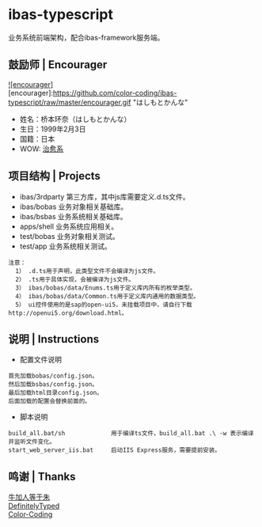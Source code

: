 # ibas-typescript
业务系统前端架构，配合ibas-framework服务端。

## 鼓励师 | Encourager
[![encourager]](http://baike.baidu.com/view/10998931.htm)  
[encourager]:https://github.com/color-coding/ibas-typescript/raw/master/encourager.gif "はしもとかんな"
* 姓名：桥本环奈（はしもとかんな）
* 生日：1999年2月3日
* 国籍：日本
* WOW: [治愈系](http://www.bilibili.com/mobile/video/av1169895.html "B站指日可待")


## 项目结构 | Projects
* ibas/3rdparty    第三方库，其中js库需要定义.d.ts文件。
* ibas/bobas       业务对象相关基础库。
* ibas/bsbas       业务系统相关基础库。
* apps/shell       业务系统应用相关。
* test/bobas       业务对象相关测试。
* test/app         业务系统相关测试。

~~~
注意：
  1） .d.ts用于声明，此类型文件不会编译为js文件。
  2） .ts用于具体实现，会被编译为js文件。
  3） ibas/bobas/data/Enums.ts用于定义库内所有的枚举类型。
  4） ibas/bobas/data/Common.ts用于定义库内通用的数据类型。
  5） ui控件使用的是sap的open-ui5，未挂载项目中，请自行下载http://openui5.org/download.html。
~~~

## 说明 | Instructions
* 配置文件说明
~~~
首先加载bobas/config.json。
然后加载bsbas/config.json。
最后加载html目录config.json。
后面加载的配置会替换前面的。
~~~
* 脚本说明
~~~
build_all.bat/sh             用于编译ts文件，build_all.bat .\ -w 表示编译并监听文件变化。
start_web_server_iis.bat     启动IIS Express服务，需要提前安装。
~~~

## 鸣谢 | Thanks
[牛加人等于朱](http://baike.baidu.com/view/1769.htm "NiurenZhu")<br>
[DefinitelyTyped](http://definitelytyped.org/ "TypeScript Definition")<br>
[Color-Coding](http://colorcoding.org/ "咔啦工作室")<br>